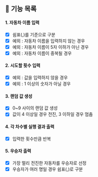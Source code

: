 ## 🚗 기능 목록

#### 1. 자동차 이름 입력

- [x] 쉼표(,)를 기준으로 구분
- [x] 예외 : 자동차 이름을 입력하지 않는 경우
- [x] 예외 : 자동차 이름이 5자 이하가 아닌 경우
- [x] 예외 : 자동차 이름이 중복될 경우

#### 2. 시도할 횟수 입력

- [x] 예외 : 값을 입력하지 않을 경우
- [x] 예외 : 1 이상의 숫자가 아닐 경우

#### 3. 랜덤 값 생성

- [x] 0~9 사이의 랜덤 값 생성
- [x] 값이 4 이상일 경우 전진, 3 이하일 경우 멈춤

#### 4. 각 차수별 실행 결과 출력

- [x] 입력한 횟수만큼 반복 

#### 5. 우승자 출력

- [x] 가장 멀리 전진한 자동차를 우승자로 선정
- [x] 우승자가 여러 명일 경우 쉼표(,)로 구분